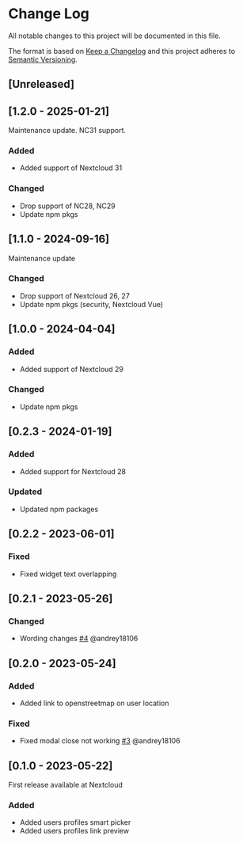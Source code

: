 # Change Log
All notable changes to this project will be documented in this file.

The format is based on [Keep a Changelog](http://keepachangelog.com/)
and this project adheres to [Semantic Versioning](http://semver.org/).

## [Unreleased]

## [1.2.0 - 2025-01-21]

Maintenance update. NC31 support.

### Added

- Added support of Nextcloud 31

### Changed

- Drop support of NC28, NC29
- Update npm pkgs


## [1.1.0 - 2024-09-16]

Maintenance update

### Changed

- Drop support of Nextcloud 26, 27
- Update npm pkgs (security, Nextcloud Vue)


## [1.0.0 - 2024-04-04]

### Added

- Added support of Nextcloud 29

### Changed

- Update npm pkgs

## [0.2.3 - 2024-01-19]

### Added

- Added support for Nextcloud 28

### Updated

- Updated npm packages

## [0.2.2 - 2023-06-01]

### Fixed

- Fixed widget text overlapping

## [0.2.1 - 2023-05-26]

### Changed

- Wording changes [#4](https://github.com/nextcloud/users_picker/issues/4) @andrey18106

## [0.2.0 - 2023-05-24]

### Added

- Added link to openstreetmap on user location

### Fixed

- Fixed modal close not working [#3](https://github.com/nextcloud/users_picker/issues/3) @andrey18106

## [0.1.0 - 2023-05-22]

First release available at Nextcloud

### Added

- Added users profiles smart picker
- Added users profiles link preview
